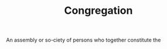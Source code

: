 ---
title: Congregation
letter: C
permalink: "/definitions/bld-congregation.html"
body: An assembly or so-ciety of persons who together constitute the
published_at: '2018-07-07'
source: Black's Law Dictionary 2nd Ed (1910)
layout: post
---